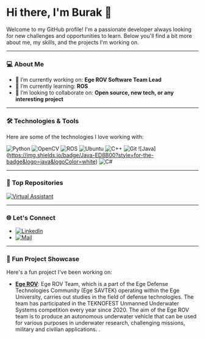 # Hi there, I'm Burak 👋

Welcome to my GitHub profile! I'm a passionate developer always looking for new challenges and opportunities to learn. Below you'll find a bit more about me, my skills, and the projects I'm working on.

---

### 💻 About Me

- 🔭 I’m currently working on: **Ege ROV Software Team Lead**
- 🌱 I’m currently learning: **ROS**
- 👯 I’m looking to collaborate on: **Open source, new tech, or any interesting project**

---

### 🛠️ Technologies & Tools

Here are some of the technologies I love working with:

![Python](https://img.shields.io/badge/Python-3670A0?style=for-the-badge&logo=python&logoColor=ffdd54)
![OpenCV](https://img.shields.io/badge/OpenCV-27338e?style=for-the-badge&logo=OpenCV&logoColor=white)
![ROS](https://img.shields.io/badge/ROS-22314E?style=for-the-badge&logo=ros&logoColor=white)
![Ubuntu](https://img.shields.io/badge/Ubuntu-E95420?style=for-the-badge&logo=ubuntu&logoColor=white)
![C++](https://img.shields.io/badge/C++-00599C?style=for-the-badge&logo=cplusplus&logoColor=white)
![Git](https://img.shields.io/badge/Git-F05032?style=for-the-badge&logo=git&logoColor=white)
![Java]
(https://img.shields.io/badge/Java-ED8B00?style=for-the-badge&logo=java&logoColor=white)
![C#](https://img.shields.io/badge/C%23-239120?style=for-the-badge&logo=c-sharp&logoColor=white)

---

### 🌟 Top Repositories

[![Virtual Assistant](https://github-readme-stats.vercel.app/api/pin/?username=BurakBinici&repo=VirtualAssistant&theme=radical)](https://github.com/BurakBinici/VirtualAssistant)

---

### 🌐 Let's Connect

- [![LinkedIn](https://img.shields.io/badge/LinkedIn-0077B5?style=for-the-badge&logo=linkedin&logoColor=white)](https://www.linkedin.com/in/burak-binici)
- [![Mail](https://img.shields.io/badge/Email-D14836?style=for-the-badge&logo=gmail&logoColor=white)](mailto:b.binici055@gmail.com)

---

### 🎨 Fun Project Showcase

Here's a fun project I've been working on:

- **[Ege ROV](https://www.linkedin.com/company/ege-rov-takımı/)**: Ege ROV Team, which is a part of the Ege Defense Technologies Community (Ege SAVTEK) operating within the Ege University, carries out studies in the field of defense technologies. The team has participated in the TEKNOFEST Unmanned Underwater Systems competition every year since 2020. The aim of the Ege ROV team is to produce an autonomous underwater vehicle that can be used for various purposes in underwater research, challenging missions, military and civilian applications. .

